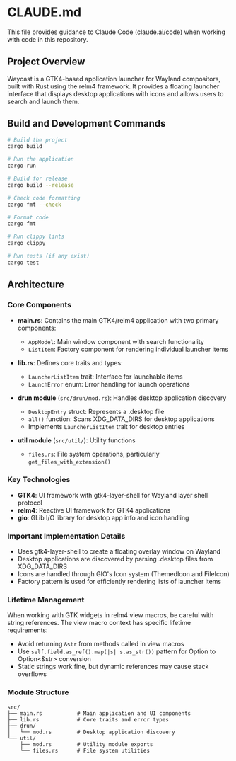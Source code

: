 # CLAUDE.md

This file provides guidance to Claude Code (claude.ai/code) when working with code in this repository.

## Project Overview

Waycast is a GTK4-based application launcher for Wayland compositors, built with Rust using the relm4 framework. It provides a floating launcher interface that displays desktop applications with icons and allows users to search and launch them.

## Build and Development Commands

```bash
# Build the project
cargo build

# Run the application
cargo run

# Build for release
cargo build --release

# Check code formatting
cargo fmt --check

# Format code
cargo fmt

# Run clippy lints
cargo clippy

# Run tests (if any exist)
cargo test
```

## Architecture

### Core Components

- **main.rs**: Contains the main GTK4/relm4 application with two primary components:
  - `AppModel`: Main window component with search functionality
  - `ListItem`: Factory component for rendering individual launcher items

- **lib.rs**: Defines core traits and types:
  - `LauncherListItem` trait: Interface for launchable items
  - `LaunchError` enum: Error handling for launch operations

- **drun module** (`src/drun/mod.rs`): Handles desktop application discovery
  - `DesktopEntry` struct: Represents a .desktop file
  - `all()` function: Scans XDG_DATA_DIRS for desktop applications
  - Implements `LauncherListItem` trait for desktop entries

- **util module** (`src/util/`): Utility functions
  - `files.rs`: File system operations, particularly `get_files_with_extension()`

### Key Technologies

- **GTK4**: UI framework with gtk4-layer-shell for Wayland layer shell protocol
- **relm4**: Reactive UI framework for GTK4 applications
- **gio**: GLib I/O library for desktop app info and icon handling

### Important Implementation Details

- Uses gtk4-layer-shell to create a floating overlay window on Wayland
- Desktop applications are discovered by parsing .desktop files from XDG_DATA_DIRS
- Icons are handled through GIO's Icon system (ThemedIcon and FileIcon)
- Factory pattern is used for efficiently rendering lists of launcher items

### Lifetime Management

When working with GTK widgets in relm4 view macros, be careful with string references. The view macro context has specific lifetime requirements:
- Avoid returning `&str` from methods called in view macros
- Use `self.field.as_ref().map(|s| s.as_str())` pattern for Option<String> to Option<&str> conversion
- Static strings work fine, but dynamic references may cause stack overflows

### Module Structure

```
src/
├── main.rs           # Main application and UI components
├── lib.rs            # Core traits and error types
├── drun/
│   └── mod.rs        # Desktop application discovery
└── util/
    ├── mod.rs        # Utility module exports
    └── files.rs      # File system utilities
```